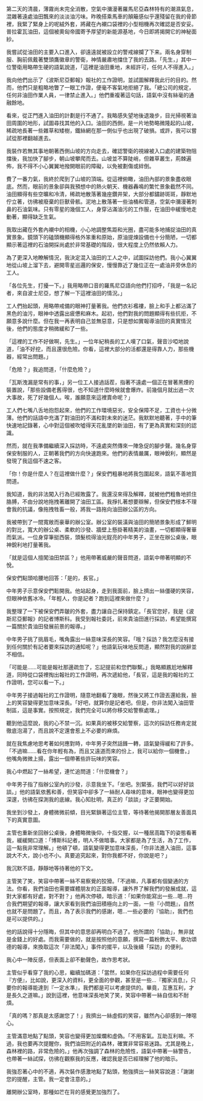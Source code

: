 第二天的清晨，薄霧尚未完全消散，空氣中瀰漫著羅馬尼亞森林特有的潮濕氣息，混雜著遠處油田飄來的淡淡油污味。昨晚搭乘馬車的顛簸感似乎還殘留在我的骨節裡，我緊了緊身上的呢絨外套，將藏在內襯口袋裡的小型相機再次確認是否安妥。普拉霍瓦油田，這個被奧匈帝國寄予厚望的新能源基地，今日即將揭開它的神秘面紗。

我嘗試從油田的主要入口進入，卻遠遠就被設立的警戒線攔了下来。兩名身穿制服、胸前佩戴著雙頭鷹徽章的警衛，神情嚴肅地擋住了我的去路。「先生，」其中一位警衛用略帶生硬的語氣說道，「這裡是油田重地，未經許可，任何人不得進入。」

我向他們出示了《波斯尼亞郵報》報社的工作證明，並試圖解釋我此行的目的。然而，他們只是粗略地瞥了一眼工作證，便毫不客氣地拒絕了我。「總公司的規定，任何非油田作業人員，一律禁止進入。」他們重複著這句話，語氣中沒有絲毫的通融餘地。

看來，從正門進入油田的計劃是行不通了。我略感失望地後退幾步，目光掃視著油田周圍的地形，試圖尋找其他的入口。油田的西側，是一片地勢略微隆起的山坡，稀疏地長著一些雜草和矮樹，鐵絲網在那一側似乎也出現了破損。或許，我可以嘗試從那裡翻越進去。

我裝作若無其事地朝著西側山坡的方向走去，確認警衛的視線被入口處的建築物阻擋後，我加快了腳步，朝山坡攀爬而去。山坡並不算陡峭，但雜草叢生，荊棘遍佈，我不得不小心翼翼地撥開眼前的障礙，以免被劃傷或絆倒。

費了一番力氣，我終於爬到了山坡的頂端。從這裡俯瞰，油田內部的景象盡收眼底。然而，眼前的景象卻與我預想中的熱火朝天、機器轟鳴的繁忙景象截然不同。油田顯得有些空曠和冷清，稀疏地散落著幾座鑽井架，大部分都鏽跡斑斑，靜默地佇立著，彷彿被廢棄的巨獸骨骸。泥地上散落著一些油桶和管道，空氣中瀰漫著刺鼻的石油氣味。只有零星的幾個工人，身穿沾滿油污的工作服，在油田中緩慢地走動著，顯得缺乏生氣。

我取出藏在外套內襯中的相機，小心地調整焦距和光圈，盡可能多地捕捉油田的真實景象。鏡頭下的磕頭機顯得格外笨重和原始，原油提煉設備也十分簡陋，一切都顯示著這裡的石油開採尚處於非常基礎的階段，很大程度上仍然依賴人力。

為了更深入地瞭解情況，我決定混入油田的工人之中，試圖採訪他們。我小心翼翼地從山坡上溜下去，避開零星巡邏的保安，慢慢靠近了幾位正在一處油井旁休息的工人。

「各位先生，打擾一下。」我用略帶口音的羅馬尼亞語向他們打招呼，「我是一名記者，來自波士尼亞，想了解一下這裡油田的情況。」

工人們抬起頭，用略帶戒備的眼神打量著我。他們衣衫襤褸，臉上和手上都沾滿了黑色的油污，眼神中透露出疲憊和麻木。起初，他們對我的問題顯得有些抗拒，不願意多說什麼。但在我一再表明自己並無惡意，只是想如實報導油田的真實情況後，他們的態度才稍微緩和了一些。

「這裡的工作不好做啊，先生。」一位年紀稍長的工人嘆了口氣，聲音沙啞地說道，「油不好挖，而且還很危險。你看，這裡大部分的活都還是得靠人力，那些機器，經常出問題。」

「危險？」我追問道，「什麼危險？」

「瓦斯洩漏是常有的事，」另一位工人接過話茬，指著不遠處一個正在冒著黑煙的裝置說，「那些設備老舊得很，也不知道什麼時候就會爆炸。前幾個月就出過一次大事故，死了好幾個人。唉，誰願意來這裡賣命呢？」

工人們七嘴八舌地抱怨起來，他們的工作環境惡劣，安全保障不足，工資也十分微薄。他們的話語中充滿了對油田的不滿和對未來的迷茫。我默默地聽著，手中的筆快速地記錄著，心中對這個被吹噓得天花亂墜的新油田，有了更為真實和深刻的認識。

然而，就在我準備繼續深入採訪時，不遠處突然傳來一陣急促的腳步聲。幾名身穿保安制服的人，正朝著我們的方向快速跑來。他們的表情嚴厲，眼神銳利，顯然是發現了我這個不速之客。

「你！你是什麼人？在這裡做什麼？」保安們粗暴地將我包圍起來，語氣不善地質問道。

我知道，我的非法闖入行為已經敗露了。我還沒來得及解釋，就被他們粗魯地抓住胳膊，不由分說地拖拽著離開了油田工區。我掙扎著想要辯解，但保安們根本不理會我的抗議，像拖拽牲畜一般，將我一路拖向油田辦公區的方向。

我被帶到了一間寬敞而豪華的辦公室。辦公室的裝潢與油田的簡陋景象形成了鮮明的對比，寬大的辦公桌、柔軟的沙發、牆壁上懸掛著精美的油畫，一切都顯得奢華而氣派。一位身穿筆挺西裝，頭髮梳得油光鋥亮的中年男子，正坐在辦公桌後，眼神銳利地打量著我。

「就是這個人擅闖油田禁區？」他用帶著威嚴的聲音問道，語氣中帶著明顯的不悅。

保安們點頭哈腰地回答：「是的，長官。」

中年男子示意保安們鬆開我。他站起身，走到我面前，臉上擠出一絲僵硬的笑容，但眼神依舊冰冷。「年輕人，你是記者？跑到這裡來做什麼？」

我整理了一下被保安們弄皺的外套，盡力讓自己保持鎮定。「長官您好，我是《波斯尼亞郵報》的記者博斯科。我受到報社委託，前來貴油田進行採訪，希望能撰寫一篇關於貴油田發展前景的報導。」

中年男子挑了挑眉毛，嘴角露出一絲意味深長的笑容。「哦？採訪？我怎麼沒有接到任何關於有記者要來採訪的通知呢？」他語氣玩味地反問道，顯然對我的說辭並不相信。

「可能是……可能是報社那邊疏忽了，忘記提前和您們聯繫。」我略顯尷尬地解釋道，同時從口袋裡掏出報社的工作證明，再次遞給他，「長官，這是我的報社的工作證明，您可以看一下。」

中年男子接過報社的工作證明，隨意地翻看了幾眼，然後又將工作證丟還給我，臉上的笑容變得更加意味深長。「好吧，就算你是記者吧。但是，你非法闖入油田管制區，這是事實。按照規定，我們完全可以將你移交給警察處理。」

聽到他這麼說，我的心不禁一沉。如果真的被移交給警察，這次的採訪任務肯定就徹底泡湯了，而且說不定還會惹上不必要的麻煩。

就在我焦慮地思考著如何應對時，中年男子突然話鋒一轉，語氣變得緩和了許多。「不過嘛……看在你年輕有為，而且又遠道而來的份上，我可以給你一個機會。」他嘴角微微上揚，露出一個帶著些許玩味的笑容。

我心中燃起了一絲希望，連忙追問道：「什麼機會？」

中年男子指了指辦公室內的沙發，示意我坐下。「坐吧。別緊張，我們可以好好談談。」他的語氣依舊和善，但笑容中卻多了一絲耐人尋味的意味，眼神也變得更加深邃，彷彿在探測我的底線。我心知肚明，真正的「談談」才正要開始。

我坐到沙發上，身體微微前傾，目光緊鎖著這位主管，等待著他揭開那層友善面具下的真實意圖。

主管也重新坐回辦公桌後，身體略微後仰，十指交握，以一種居高臨下的姿態看著我，緩緩開口道：「博斯科記者，明人不做暗事。大家都是為了生活，為了工作，這一點我非常理解。」他頓了頓，語氣變得更加意味深長，「你非法進入油田，這事說大不大，說小也不小。真要追究起來，對你我都不好，你說是吧？」

我沉默不語，靜靜地等待著他的下文。

主管笑了笑，笑容中帶著一絲不易察覺的狡猾。「不過嘛，凡事都有個變通的方法。你看，我們油田也需要媒體朋友的正面報導，讓外界了解我們的發展成就，這對大家都有好處，對不對？」他再次停頓，暗示道：「如果你能寫出一些…嗯…符合我們期望的報導，讓大家看到我們油田積極向上的一面，一些『小問題』，自然也就不是問題了。而且，為了表示我們的感謝，嗯…一些必要的『協助』，我們也是可以提供的。」

他的話說得十分隱晦，但其中的意思卻再明白不過了。他所謂的「協助」，無非就是金錢上的好處。而我需要做的，就是按照他的意願，撰寫一篇粉飾太平、歌功頌德的報導，來換取這次「非法闖入」事件的擺平，以及後續「採訪」的便利。

我心中一陣反感，但表面上卻不動聲色，故作思考狀。

主管似乎看穿了我的心思，繼續加碼道：「當然，如果你在採訪過程中需要任何『方便』，比如說，更深入的資料，更全面的參觀，甚至是一些…『獨家消息』，只要你的報導能達到『一定水準』，我們都是可以考慮提供的。畢竟，互惠互利，才是長久之道嘛。」說到這裡，他意味深長地笑了笑，笑容中帶著一絲自信和不耐煩。

「真的嗎？那真是太感謝您了！」我擠出一絲虛假的笑容，雖然內心卻感到一陣噁心。

主管滿意地點了點頭，笑容也變得更加燦爛和虛偽。「不用客氣。互助互利嘛。不過，我也要再次提醒你，我們油田附近的森林，確實非常容易迷路。尤其是晚上，森林裡的路，非常危險的。」他再次強調了森林的危險性，語氣中帶著一絲警告，也帶著一絲試探，彷彿在觀察我的反應，確認我是否已經理解了他的暗示。

我強忍著心中的不適，再次裝作感激地點了點頭，勉強擠出一絲笑容說道：「謝謝您的提醒，主管。我一定會注意的。」

離開辦公室時，那種如芒在背的感覺更加強烈了。